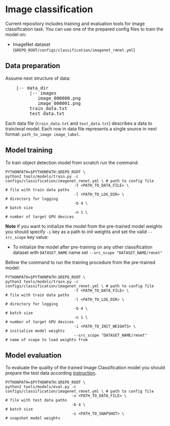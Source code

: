 # Image classification
Current repository includes training and evaluation tools for image classification task. You can use one of the prepared config files to train the model on:
 - ImageNet dataset (`$REPO_ROOT/configs/classification/imagenet_rmnet.yml`)

## Data preparation
Assume next structure of data:
<pre>
    |-- data_dir
         |-- images
            image_000000.png
            image_000001.png
         train_data.txt
         test_data.txt
</pre>
Each data file (`train_data.txt` and `test_data.txt`) describes a data to train/eval model. Each row in data file represents a single source in next format: `path_to_image image_label`.


## Model training
To train object detection model from scratch run the command:
```Shell
PYTHONPATH=$PYTHONPATH:$REPO_ROOT \
python2 tools/models/train.py -c configs/classification/imagenet_rmnet.yml \ # path to config file
                              -t <PATH_TO_DATA_FILE> \                       # file with train data paths
                              -l <PATH_TO_LOG_DIR> \                         # directory for logging
                              -b 4 \                                         # batch size
                              -n 1 \                                         # number of target GPU devices
```

**Note** If you want to initialize the model from the pre-trained model weights you should specify `-i` key as a path to init weights and set the valid `--src_scope` key value:
 - To initialize the model after pre-training on any other classification dataset with `DATASET_NAME` name set `--src_scope "DATASET_NAME/rmnet"`

Bellow the command to run the training procedure from the pre-trained model:
```Shell
PYTHONPATH=$PYTHONPATH:$REPO_ROOT \
python2 tools/models/train.py -c configs/classification/imagenet_rmnet.yml \ # path to config file
                              -t <PATH_TO_DATA_FILE> \                       # file with train data paths
                              -l <PATH_TO_LOG_DIR> \                         # directory for logging
                              -b 4 \                                         # batch size
                              -n 1 \                                         # number of target GPU devices
                              -i <PATH_TO_INIT_WEIGHTS> \                    # initialize model weights
                              --src_scope "DATASET_NAME/rmnet"               # name of scope to load weights from
```

## Model evaluation
To evaluate the quality of the trained Image Classification model you should prepare the test data according [instruction](#data-preparation).

```Shell
PYTHONPATH=$PYTHONPATH:$REPO_ROOT \
python2 tools/models/eval.py -c configs/classification/imagenet_rmnet.yml \ # path to config file
                             -v <PATH_TO_DATA_FILE> \                       # file with test data paths
                             -b 4 \                                         # batch size
                             -s <PATH_TO_SNAPSHOT> \                        # snapshot model weights
```
